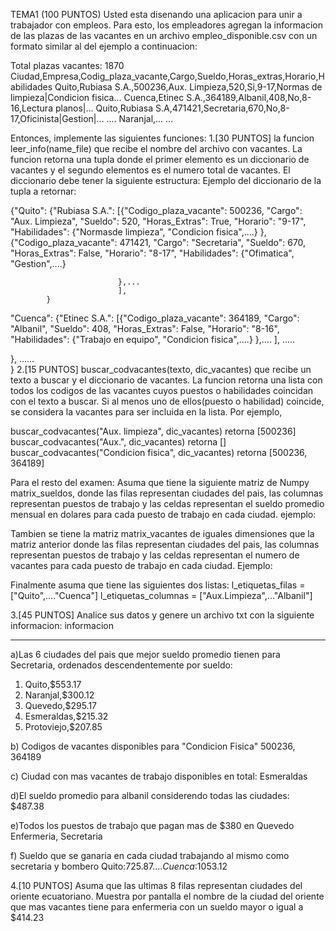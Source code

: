 TEMA1 (100 PUNTOS)
Usted esta disenando una aplicacion para unir a trabajador con empleos. Para esto, los empleadores agregan la informacion de las plazas de las vacantes en un archivo empleo_disponible.csv con un formato similar al del ejemplo a continuacion:

Total plazas vacantes: 1870
Ciudad,Empresa,Codig_plaza_vacante,Cargo,Sueldo,Horas_extras,Horario,Habilidades
Quito,Rubiasa S.A.,500236,Aux. Limpieza,520,Si,9-17,Normas de limpieza|Condicion fisica...
Cuenca,Etinec S.A.,364189,Albanil,408,No,8-16,Lectura planos|...
Quito,Rubiasa S.A,471421,Secretaria,670,No,8-17,Oficinista|Gestion|...
....
Naranjal,...
...

Entonces, implemente las siguientes funciones:
1.[30 PUNTOS] la funcion leer_info(name_file) que recibe el nombre del archivo con vacantes. La funcion retorna una tupla donde el primer elemento es un diccionario de vacantes y el segundo elementos es el numero total de vacantes. El diccionario debe tener la siguiente estructura:
Ejemplo del diccionario de la tupla a retornar:

{"Quito": {"Rubiasa S.A.": [{"Codigo_plaza_vacante": 500236,
                            "Cargo": "Aux. Limpieza",
                            "Sueldo": 520,
                            "Horas_Extras": True,
                            "Horario": "9-17",
                            "Habilidades": {"Normasde limpieza", "Condicion fisica",....}
                            },
                            {"Codigo_plaza_vacante": 471421,
                            "Cargo": "Secretaria",
                            "Sueldo": 670,
                            "Horas_Extras": False,
                            "Horario": "8-17",
                            "Habilidades": {"Ofimatica", "Gestion",....}

                            },...
                            ],
            }
 "Cuenca": {"Etinec S.A.": [{"Codigo_plaza_vacante": 364189,
                            "Cargo": "Albanil",
                            "Sueldo": 408,
                            "Horas_Extras": False,
                            "Horario": "8-16",
                            "Habilidades": {"Trabajo en equipo", "Condicion fisica",....}
                            },....
                            ],
                            .....

 },
 ......      
}
2.[15 PUNTOS] buscar_codvacantes(texto, dic_vacantes) que recibe un texto a buscar y el diccionario de vacantes. La funcion retorna una lista con todos los codigos de las vacantes cuyos puestos o habilidades coincidan con el texto a buscar. Si al menos uno de ellos(puesto o habilidad) coincide, se considera la vacantes para ser incluida en la lista.
Por ejemplo,

buscar_codvacantes("Aux. limpieza", dic_vacantes) retorna [500236]
buscar_codvacantes("Aux.", dic_vacantes) retorna []
buscar_codvacantes("Condicion fisica", dic_vacantes) retorna [500236, 364189]

Para el resto del examen:
Asuma que tiene la siguiente matriz de Numpy matrix_sueldos, donde las filas representan ciudades del pais, las columnas representan puestos de trabajo y las celdas representan el sueldo promedio mensual en dolares para cada puesto de trabajo en cada ciudad. ejemplo:


Tambien se tiene la matriz matrix_vacantes de iguales dimensiones que la matriz anterior donde las filas representan ciudades del pais, las columnas representan puestos de trabajo y las celdas representan el numero de vacantes para cada puesto de trabajo en cada ciudad. Ejemplo:


Finalmente asuma que tiene las siguientes dos listas:
l_etiquetas_filas = ["Quito",...."Cuenca"]
l_etiquetas_columnas = ["Aux.Limpieza",..."Albanil"]

3.[45 PUNTOS] Analice sus datos y genere un archivo txt con la siguiente informacion:
informacion
***********

a)Las 6 ciudades del pais que mejor sueldo promedio tienen para Secretaria, ordenados descendentemente por sueldo:
1. Quito,$553.17
2. Naranjal,$300.12
3. Quevedo,$295.17
5. Esmeraldas,$215.32
6. Protoviejo,$207.85

b) Codigos de vacantes disponibles para "Condicion Fisica"
500236, 364189

c) Ciudad con mas vacantes de trabajo disponibles en total:
Esmeraldas

d)El sueldo promedio para albanil considerendo todas las ciudades:
$487.38

e)Todos los puestos de trabajo que pagan mas de $380 en Quevedo
Enfermeria, Secretaria

f) Sueldo que se ganaria en cada ciudad trabajando al mismo como secretaria y bombero
Quito:$725.87
....
Cuenca:$1053.12

4.[10 PUNTOS] Asuma que las ultimas 8 filas representan ciudades del oriente ecuatoriano. Muestra por pantalla el nombre de la ciudad del oriente que mas vacantes tiene para enfermeria con un sueldo mayor o igual a $414.23

